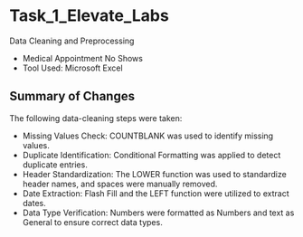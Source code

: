 # Task_1_Elevate_Labs
Data Cleaning and Preprocessing
- Medical Appointment No Shows
- Tool Used: Microsoft Excel

## Summary of Changes

The following data-cleaning steps were taken:

- Missing Values Check: COUNTBLANK was used to identify missing values.
- Duplicate Identification: Conditional Formatting was applied to detect duplicate entries.
- Header Standardization: The LOWER function was used to standardize header names, and spaces were manually removed.
- Date Extraction: Flash Fill and the LEFT function were utilized to extract dates.
- Data Type Verification: Numbers were formatted as Numbers and text as General to ensure correct data types.
